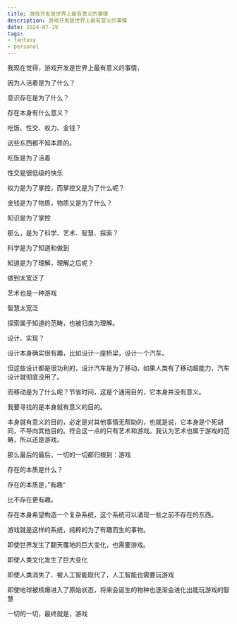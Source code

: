 ```yaml
---
title: 游戏开发是世界上最有意义的事情
description: 游戏开发是世界上最有意义的事情
date: 2024-07-19
tags: 
- fantasy
- personal
---
```


我现在觉得，游戏开发是世界上最有意义的事情，

因为人活着是为了什么？

意识存在是为了什么？

存在本身有什么意义？

吃饭、性交、权力、金钱？

这些东西都不知本质的。

吃饭是为了活着

性交是很低级的快乐

权力是为了掌控，而掌控又是为了什么呢？

金钱是为了物质，物质又是为了什么？

知识是为了掌控

那么，是为了科学、艺术、智慧、探索？

科学是为了知道和做到

知道是为了理解，理解之后呢？

做到太宽泛了

艺术也是一种游戏

智慧太宽泛

探索属于知道的范畴，也被归类为理解。

设计、实现？

设计本身确实很有趣，比如设计一座桥梁，设计一个汽车。

但这些设计都是很功利的，设计汽车是为了移动，如果人类有了移动超能力，汽车设计就彻底没用了。

而移动是为了什么呢？节省时间，这是个通用目的，它本身并没有意义。

我要寻找的是本身就有意义的目的。

本身就有意义的目的，必定是对其他事情无帮助的，也就是说，它本身是个死胡同，不导向其他目的。符合这一点的只有艺术和游戏。我认为艺术也属于游戏的范畴，所以还是游戏。

那么最后的最后，一切的一切都归根到：游戏

存在的本质是什么？

存在的本质是，”有趣“

比不存在更有趣。

存在本身希望构造一个复杂系统，这个系统可以涌现一些之前不存在的东西。

游戏就是这样的系统，纯粹的为了有趣而生的事物。

即使世界发生了翻天覆地的巨大变化，也需要游戏。

即使人类文化发生了巨大变化

即使人类消失了、被人工智能取代了，人工智能也需要玩游戏

即使地球被核爆进入了原始状态，将来会诞生的物种也逐渐会进化出能玩游戏的智慧

一切的一切，最终就是，游戏